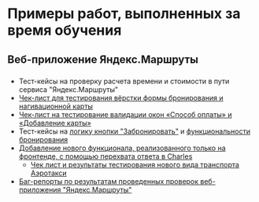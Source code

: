 # Примеры работ, выполненных за время обучения
## Веб-приложение Яндекс.Маршруты
### 
+ Тест-кейсы на проверку расчета времени и стоимости в пути сервиса "Яндекс.Маршруты"
+ [Чек-лист для тестирования вёрстки формы бронирования и нагивационной карты](https://docs.google.com/spreadsheets/d/1SIkgaSD5RiFYO10rnVXAo5tQjI_G9zmn/edit?usp=sharing&ouid=118007922206087802365&rtpof=true&sd=true)
+ [Чек-лист на тестирование валидации окон «Способ оплаты» и «Добавление карты»](https://docs.google.com/spreadsheets/d/1JE6zjz8fmXS07281He3ekpAma06M1lM0/edit?usp=sharing&ouid=118007922206087802365&rtpof=true&sd=true)
+ Тест-кейсы на [логику кнопки "Забронировать"](https://docs.google.com/spreadsheets/d/1xehpkCv8GOUJGhD5v8ETzla2q-3GNV-U/edit?usp=sharing&ouid=118007922206087802365&rtpof=true&sd=true) и [функциональности бронирования](https://docs.google.com/spreadsheets/d/1XNW8NIkbf1RT1QWZdbMEHEjUMv9PrG4b/edit?usp=sharing&ouid=118007922206087802365&rtpof=true&sd=true)
+ [Добавление нового функционала, реализованного только на фронтенде, с помощью перехвата ответа в Charles](https://github.com/evgenia-ti/QA/tree/main/веб-приложение/Чарльз)
  + [Чек лист и результаты тестирования нового вида транспорта Аэротакси](https://docs.google.com/spreadsheets/d/1iscvYtE0XJ4SuExMgv1oOXcRzQmGAc52p6nu2EWWpl8/edit?usp=sharing)
+ [Баг-репорты по результатам проведенных проверок веб-приложения "Яндекс.Маршруты"](https://e-ti99.youtrack.cloud/issues?q=tag:%20%7BSprint%202%7D)
